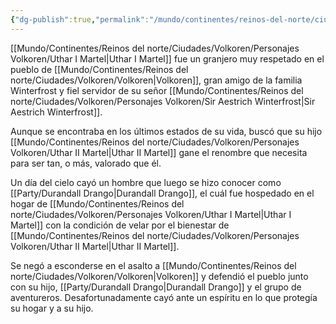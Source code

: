 ```yaml
---
{"dg-publish":true,"permalink":"/mundo/continentes/reinos-del-norte/ciudades/volkoren/personajes-volkoren/uthar-i-martel/"}
---
```


[[Mundo/Continentes/Reinos del norte/Ciudades/Volkoren/Personajes Volkoren/Uthar I Martel\|Uthar I Martel]] fue un granjero muy respetado en el pueblo de [[Mundo/Continentes/Reinos del norte/Ciudades/Volkoren/Volkoren\|Volkoren]],  gran amigo de la familia Winterfrost y fiel servidor de su señor [[Mundo/Continentes/Reinos del norte/Ciudades/Volkoren/Personajes Volkoren/Sir Aestrich Winterfrost\|Sir Aestrich Winterfrost]]. 

Aunque se encontraba en los últimos estados de su vida, buscó que su hijo [[Mundo/Continentes/Reinos del norte/Ciudades/Volkoren/Personajes Volkoren/Uthar II Martel\|Uthar II Martel]]  gane el renombre que necesita para ser tan, o más, valorado que él.

Un día del cielo cayó un hombre que luego se hizo conocer como [[Party/Durandall Drango\|Durandall Drango]], el cuál fue hospedado en el hogar de [[Mundo/Continentes/Reinos del norte/Ciudades/Volkoren/Personajes Volkoren/Uthar I Martel\|Uthar I Martel]] con la condición de velar por el bienestar de [[Mundo/Continentes/Reinos del norte/Ciudades/Volkoren/Personajes Volkoren/Uthar II Martel\|Uthar II Martel]]. 

Se negó a esconderse en el asalto a [[Mundo/Continentes/Reinos del norte/Ciudades/Volkoren/Volkoren\|Volkoren]] y defendió el pueblo junto con su hijo, [[Party/Durandall Drango\|Durandall Drango]] y el grupo de aventureros. Desafortunadamente cayó ante un espíritu en lo que protegía su hogar y a su hijo.

